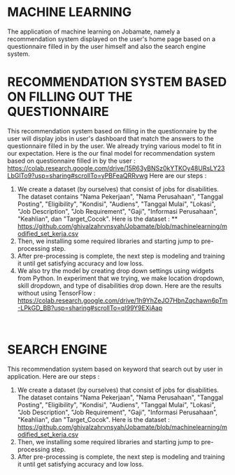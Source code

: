 # MACHINE LEARNING 
The application of machine learning on Jobamate, namely a recommendation system displayed on the user's home page based on a questionnaire filled in by the user himself and also the search engine system. 
<br>

# RECOMMENDATION SYSTEM BASED ON FILLING OUT THE QUESTIONNAIRE
This recommendation system based on filling in the questionnaire by the user will display jobs in user's dashboard that match the answers to the questionnaire filled in by the user. We already trying various model to fit in our expectation. Here is the our final model for recommendation system based on questionnaire filled in by the user : https://colab.research.google.com/drive/15R63yBNSz0kYTKOy48URsLY23LbGlTo9?usp=sharing#scrollTo=yPBFeaQRRvwg
Here are our steps :
1. We create a dataset (by ourselves) that consist of jobs for disabilities. The dataset contains "Nama Pekerjaan", "Nama Perusahaan", "Tanggal Posting", "Eligibility", "Kondisi", "Audiens", "Tanggal Mulai", "Lokasi", "Job Description", "Job Requirement", "Gaji", "Informasi Perusahaan", "Keahlian", dan "Target_Cocok". Here is the dataset : ** https://github.com/ghivalzahrvnsyah/Jobamate/blob/machinelearning/modified_set_kerja.csv
2. Then, we installing some required libraries and starting jump to pre-processing step. 
3. After pre-processing is complete, the next step is modeling and training it until get satisfying accuracy and low loss. 
4. We also  try the model by creating drop down settings using widgets from Python. In experiment that we trying, we make location dropdown, skill dropdown, and type of disabilities drop down. Here are the results without using TensorFlow : https://colab.research.google.com/drive/1h9YhZeJO7HbnZqchawn6pTm-LPkGD_BB?usp=sharing#scrollTo=qI99Y9EXjAap
<br>

# SEARCH ENGINE
This recommendation system based on keyword that search out by user in application. 
Here are our steps : 
1. We create a dataset (by ourselves) that consist of jobs for disabilities. The dataset contains "Nama Pekerjaan", "Nama Perusahaan", "Tanggal Posting", "Eligibility", "Kondisi", "Audiens", "Tanggal Mulai", "Lokasi", "Job Description", "Job Requirement", "Gaji", "Informasi Perusahaan", "Keahlian", dan "Target_Cocok". Here is the dataset : https://github.com/ghivalzahrvnsyah/Jobamate/blob/machinelearning/modified_set_kerja.csv
2. Then, we installing some required libraries and starting jump to pre-processing step. 
3. After pre-processing is complete, the next step is modeling and training it until get satisfying accuracy and low loss. 
<br>
